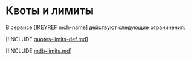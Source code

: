 # Квоты и лимиты

В сервисе [!KEYREF mch-name] действуют следующие ограничения:

[!INCLUDE [quotes-limits-def.md](../../_includes/quotes-limits-def.md)]

[!INCLUDE [mdb-limits.md](../../_includes/mdb-limits.md)]
